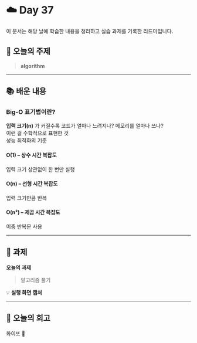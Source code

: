 # ☁️ Day 37
이 문서는 해당 날에 학습한 내용을 정리하고 실습 과제를 기록한 리드미입니다.

## 🔖 오늘의 주제
> **algorithm**

---

## 📚 배운 내용
### Big-O 표기법이란?
 **입력 크기(n)** 가 커질수록 코드가 얼마나 느려지나? 메모리를 얼마나 쓰나?   
이런 걸 수학적으로 표현한 것   
성능 최적화의 기준

#### O(1) – 상수 시간 복잡도
입력 크기 상관없이 한 번만 실행

#### O(n) – 선형 시간 복잡도
입력 크기만큼 반복

#### O(n²) – 제곱 시간 복잡도
이중 반복문 사용

---

## 📝 과제

**오늘의 과제**
> 알고리즘 풀기

💡 **실행 화면 캡처**




---

## 💭 오늘의 회고
화이또 🤍

